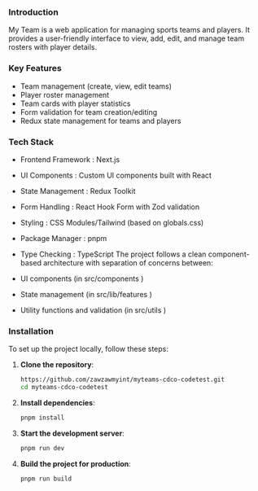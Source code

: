 ### Introduction

My Team is a web application for managing sports teams and players. It provides a user-friendly interface to view, add, edit, and manage team rosters with player details.

### Key Features

- Team management (create, view, edit teams)
- Player roster management
- Team cards with player statistics
- Form validation for team creation/editing
- Redux state management for teams and players

### Tech Stack

- Frontend Framework : Next.js
- UI Components : Custom UI components built with React
- State Management : Redux Toolkit
- Form Handling : React Hook Form with Zod validation
- Styling : CSS Modules/Tailwind (based on globals.css)
- Package Manager : pnpm
- Type Checking : TypeScript
  The project follows a clean component-based architecture with separation of concerns between:

- UI components (in src/components )
- State management (in src/lib/features )
- Utility functions and validation (in src/utils )

### Installation

To set up the project locally, follow these steps:

1. **Clone the repository**:
   ```bash
   https://github.com/zawzawmyint/myteams-cdco-codetest.git
   cd myteams-cdco-codetest
   ```
2. **Install dependencies**:
   ```bash
   pnpm install
   ```
3. **Start the development server**:
   ```bash
   pnpm run dev
   ```
4. **Build the project for production**:
   ```bash
   pnpm run build
   ```
